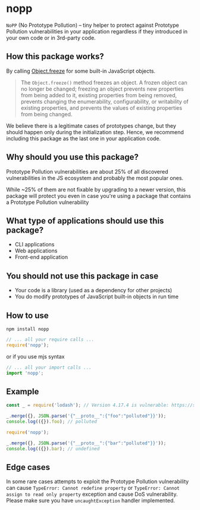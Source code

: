 # nopp

`NoPP` (No Prototype Pollution) – tiny helper to protect against Prototype
Pollution vulnerabilities in your application regardless if they introduced in
your own code or in 3rd-party code.

## How this package works?

By calling [Object.freeze](https://developer.mozilla.org/en-US/docs/Web/JavaScript/Reference/Global_Objects/Object/freeze)
for some built-in JavaScript objects.

> The `Object.freeze()` method freezes an object. A frozen object can no longer be changed; freezing an object prevents new properties from being added to it, existing properties from being removed, prevents changing the enumerability, configurability, or writability of existing properties, and prevents the values of existing properties from being changed.

We believe there is a legitimate cases of prototypes change, but they should
happen only during the initialization step. Hence, we recommend including
this package as the last one in your application code.

## Why should you use this package?

Prototype Pollution vulnerabilities are about 25% of all discovered
vulnerabilities in the JS ecosystem and probably the most popular ones.

While ~25% of them are not fixable by upgrading to a newer version, this
package will protect you even in case you're using a package that contains
a Prototype Pollution vulnerability 

## What type of applications should use this package?

- CLI applications
- Web applications
- Front-end application

## You should not use this package in case

- Your code is a library (used as a dependency for other projects)
- You do modify prototypes of JavaScript built-in objects in run time

## How to use

```shell
npm install nopp
```

```javascript
// ... all your require calls ...
require('nopp');
```

or if you use mjs syntax

```javascript
// ... all your import calls ...
import 'nopp';
```



## Example

```javascript
const _ = require('lodash'); // Version 4.17.4 is vulnerable: https://security.snyk.io/vuln/npm:lodash:20180130

_.merge({}, JSON.parse('{"__proto__":{"foo":"polluted"}}'));
console.log(({}).foo); // polluted

require('nopp');

_.merge({}, JSON.parse('{"__proto__":{"bar":"polluted"}}'));
console.log(({}).bar); // undefined

```

## Edge cases

In some rare cases attempts to exploit the Prototype Pollution vulnerability
can cause `TypeError: Cannot redefine property` or
`TypeError: Cannot assign to read only property` exception and cause DoS
vulnerability. Please make sure you have `uncaughtException` handler
implemented.
